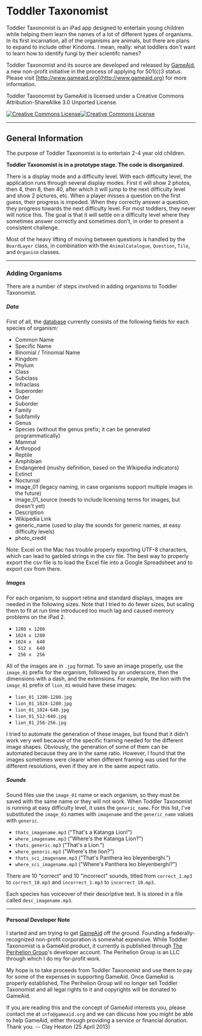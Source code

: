 # Toddler Taxonomist 

Toddler Taxonomist is an iPad app designed to entertain young children while helping them learn the names of a lot of different types of organisms. In its first incarnation, all of the organisms are animals, but there are plans to expand to include other Kindoms. I mean, really: what toddlers don't want to learn how to identify fungi by their scientifc names?

Toddler Taxonomist and its source are developed and released by [GameAid](http://www.gameaid.org), a new non-profit initiative in the process of applying for 501(c)3 status. Please visit [http://www.gameaid.org](http://www.gameaid.org) for more information.

Toddler Taxonomist by GameAid is licensed under a Creative Commons Attribution-ShareAlike 3.0 Unported License.

<a rel="license" href="http://creativecommons.org/licenses/by-sa/3.0/deed.en_US"><img alt="Creative Commons License"><img alt="Creative Commons License" style="border-width:0" src="http://i.creativecommons.org/l/by-sa/3.0/80x15.png" /></a>

-------

## General Information

The purpose of Toddler Taxonomist is to entertain 2-4 year old children.

**Toddler Taxonomist is in a prototype stage. The code is disorganized.**

There is a display mode and a difficulty level. With each difficulty level, the application runs through several display modes. First it will show 2 photos, then 4, then 8, then 40, after which it will jump to the next difficulty level and show 2 pictures, etc. When a player misses a question on the first guess, their progress is impeded. When they correctly answer a question, they progress towards the next difficulty level. For most toddlers, they never will notice this. The goal is that it will settle on a difficulty level where they sometimes answer correctly and sometimes don't, in order to present a consistent challenge. 

Most of the heavy lifting of moving between questions is handled by the `BoardLayer` class, in combination with the `AnimalCatalogue`, `Question`, `Tile`, and `Organism` classes. 

-------

### Adding Organisms

There are a number of steps involved in adding organisms to Toddler Taxonomist.

##### Data

First of all, the [database](https://github.com/GameAid/Toddler-Taxonomist/blob/master/Toddler%20Taxonomist/animal_list.xlsx) currently consists of the following fields for each species of organism:

* Common Name
* Specific Name
* Binomial / Trinomial Name
* Kingdom
* Phylum
* Class
* Subclass
* Infraclass
* Superorder
* Order
* Suborder
* Family
* Subfamily
* Genus
* Species (without the genus prefix; it can be generated programmatically)
* Mammal
* Arthropod
* Reptile
* Amphibian
* Endangered (mushy definition, based on the Wikipedia indicators)
* Extinct
* Nocturnal
* image_01 (legacy naming, in case organisms support multiple images in the future)
* image_01_source (needs to include licensing terms for images, but doesn't yet)
* Description
* Wikipedia Link
* generic_name (used to play the sounds for generic names, at easy difficulty levels)
* photo_credit

Note: Excel on the Mac has trouble properly exporting UTF-8 characters, which can lead to garbled strings in the csv file. The best way to properly export the csv file is to load the Excel file into a Google Spreadsheet and to export csv from there.


##### Images

For each organism, to support retina and standard displays, images are needed in the following sizes. Note that I tried to do fewer sizes, but scaling them to fit at run time introduced too much lag and caused memory problems on the iPad 2.

* `1280 x 1280`
* `1024 x 1280`
* `1024 x  640`
* ` 512 x  640`
* ` 256 x  256`

All of the images are in `.jpg` format. To save an image properly, use the `image_01` prefix for the organism, followed by an underscore, then the dimensions with a dash, and the extensions. For example, the lion with the `image_01` prefix of `lion_01` would have these images:

* `lion_01_1280-1280.jpg`
* `lion_01_1024-1280.jpg`
* `lion_01_1024-640.jpg`
* `lion_01_512-640.jpg`
* `lion_01_256-256.jpg`

I tried to automate the generation of these images, but found that it didn't work very well because of the specific framing needed for the different image shapes. Obviously, the generation of some of them can be automated because they are in the same ratio. However, I found that the images sometimes were clearer when different framing was used for the different resolutions, even if they are in the same aspect ratio. 

##### Sounds
Sound files use the `image_01` name or each organism, so they must be saved with the same name or they will not work. When Toddler Taxonomist is running at easy difficulty level, it uses the `generic_name`. For this list, I've substituted the `image_01` names with `imagename` and the `generic_name` values with `generic`.

* `thats_imagename.mp3` ("That's a Katanga Lion!")
* `where_imagename.mp3` ("Where's the Katanga Lion?")
* `thats_generic.mp3` ("That's a Lion.")
* `where_generic.mp3` ("Where's the lion?")
* `thats_sci_imagename.mp3` ("That's Panthera leo bleyenberghi.")
* `where_sci_imagename.mp3`  ("Where's Panthera leo bleyenberghi?")

There are 10 "correct" and 10 "incorrect" sounds, titled from `correct_1.mp3` to `correct_10.mp3` and `incorrect_1.mp3` to `incorrect_10.mp3`.

Each species has voiceover of their descriptive text. It is stored in a file called `desc_imagename.mp3`.

-------

#### Personal Developer Note

I started and am trying to get [GameAid](http://www.gameaid.org) off the ground. Founding a federally-recognized non-profit corporation is somewhat expensive. While Toddler Taxonomist is a GameAid product, it currently is published through [The Perihelion Group](http://www.theperiheliongroup.com)'s developer account. The Perihelion Group is an LLC through which I do my for-profit work.

My hope is to take proceeds from Toddler Taxonomist and use them to pay for some of the expenses in supporting GameAid. Once GameAid is properly established, The Perihelion Group will no longer sell Toddler Taxonomist and all legal rights to it and copyrights will be donated to GameAid.

If you are reading this and the concept of GameAid interests you, please contact me at `info@gameaid.org` and we can discuss how you might be able to help GameAid, either through providing a service or financial donation. Thank you. -- Clay Heaton (25 April 2013)